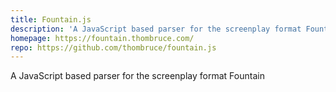 ```yaml
---
title: Fountain.js
description: 'A JavaScript based parser for the screenplay format Fountain'
homepage: https://fountain.thombruce.com/
repo: https://github.com/thombruce/fountain.js
---
```


A JavaScript based parser for the screenplay format Fountain
